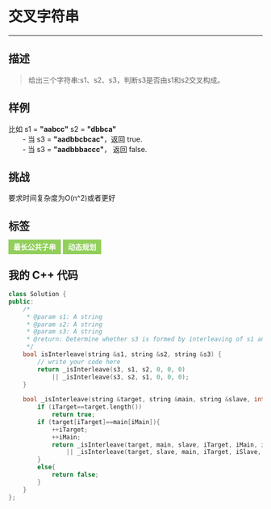 # 交叉字符串

------

## 描述

> 给出三个字符串:s1、s2、s3，判断s3是否由s1和s2交叉构成。

## 样例

比如 s1 = **"aabcc"** s2 = **"dbbca"**  
&ensp;&ensp;&ensp;&ensp;- 当 s3 = **"aadbbcbcac"**，返回 true.  
&ensp;&ensp;&ensp;&ensp;- 当 s3 = **"aadbbbaccc"**， 返回 false.

## 挑战

要求时间复杂度为O(n^2)或者更好

## 标签

<span style="background-color:#92cf5c;color:#fff;font-weight:bold;padding:6px 10px;">最长公共子串</span> <span style="background-color:#92cf5c;color:#fff;font-weight:bold;padding:6px 10px;">动态规划</span>

## 我的 C++ 代码

```cpp
class Solution {
public:
    /*
     * @param s1: A string
     * @param s2: A string
     * @param s3: A string
     * @return: Determine whether s3 is formed by interleaving of s1 and s2
     */
    bool isInterleave(string &s1, string &s2, string &s3) {
        // write your code here
        return _isInterleave(s3, s1, s2, 0, 0, 0) 
            || _isInterleave(s3, s2, s1, 0, 0, 0);
    }
    
    bool _isInterleave(string &target, string &main, string &slave, int iTarget, int iMain, int iSlave){
    	if (iTarget==target.length())
    		return true;
    	if (target[iTarget]==main[iMain]){
    		++iTarget;
    		++iMain;
    		return _isInterleave(target, main, slave, iTarget, iMain, iSlave) 
    		    || _isInterleave(target, slave, main, iTarget, iSlave, iMain);
    	}
    	else{
    		return false;
    	}
    }
};
```

